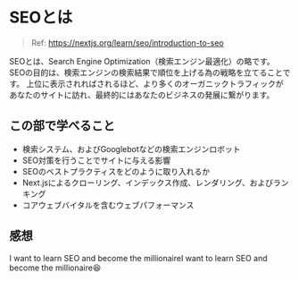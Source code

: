 # SEOとは

> Ref: https://nextjs.org/learn/seo/introduction-to-seo

SEOとは、Search Engine Optimization（検索エンジン最適化）の略です。
SEOの目的は、検索エンジンの検索結果で順位を上げる為の戦略を立てることです。
上位に表示されればされるほど、より多くのオーガニックトラフィックがあなたのサイトに訪れ、最終的にはあなたのビジネスの発展に繋がります。

## この部で学べること

- 検索システム、およびGooglebotなどの検索エンジンロボット
- SEO対策を行うことでサイトに与える影響
- SEOのベストプラクティスをどのように取り入れるか
- Next.jsによるクローリング、インデックス作成、レンダリング、およびランキング
- コアウェブバイタルを含むウェブパフォーマンス

## 感想

I want to learn SEO and become the millionaireI want to learn SEO and become the millionaire😆

